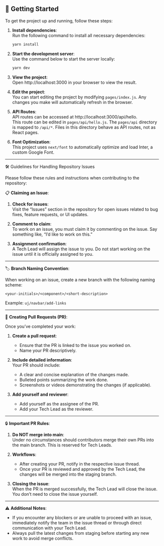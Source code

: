 
## 🚀 Getting Started

To get the project up and running, follow these steps:

1. **Install dependencies**:  
   Run the following command to install all necessary dependencies:
   ```bash
   yarn install
   ```

2. **Start the development server**:  
   Use the command below to start the server locally:
   ```bash
   yarn dev
   ```

3. **View the project**:  
   Open http://localhost:3000 in your browser to view the result.

4. **Edit the project**:  
   You can start editing the project by modifying `pages/index.js`. Any changes you make will automatically refresh in the browser.

5. **API Routes**:  
   API routes can be accessed at http://localhost:3000/api/hello.  
   This route can be edited in `pages/api/hello.js`. The `pages/api` directory is mapped to `/api/*`. Files in this directory behave as API routes, not as React pages.

6. **Font Optimization**:  
   This project uses `next/font` to automatically optimize and load Inter, a custom Google Font.

---

🛠️ Guidelines for Handling Repository Issues

Please follow these rules and instructions when contributing to the repository:

📋 **Claiming an Issue**:

1. **Check for issues**:  
   Visit the “Issues” section in the repository for open issues related to bug fixes, feature requests, or UI updates.

2. **Comment to claim**:  
   To work on an issue, you must claim it by commenting on the issue. Say something like, “I’d like to work on this.”

3. **Assignment confirmation**:  
   A Tech Lead will assign the issue to you. Do not start working on the issue until it is officially assigned to you.

---

🏷️ **Branch Naming Convention**:

When working on an issue, create a new branch with the following naming scheme:

`<your-initials>/<component>/<short-description>`

Example: `uj/navbar/add-links`

---

🔄 **Creating Pull Requests (PR)**:

Once you’ve completed your work:

1. **Create a pull request**:  
   - Ensure that the PR is linked to the issue you worked on.  
   - Name your PR descriptively.

2. **Include detailed information**:  
   Your PR should include:
   - A clear and concise explanation of the changes made.
   - Bulleted points summarizing the work done.
   - Screenshots or videos demonstrating the changes (if applicable).

3. **Add yourself and reviewer**:  
   - Add yourself as the assignee of the PR.
   - Add your Tech Lead as the reviewer.

---

🔒 **Important PR Rules**:

1. **Do NOT merge into main**:  
   Under no circumstances should contributors merge their own PRs into the main branch. This is reserved for Tech Leads.

2. **Workflows**:  
   - After creating your PR, notify in the respective issue thread.  
   - Once your PR is reviewed and approved by the Tech Lead, the changes will be merged into the staging branch.

3. **Closing the issue**:  
   When the PR is merged successfully, the Tech Lead will close the issue. You don’t need to close the issue yourself.

---

⚠️ **Additional Notes**:

- If you encounter any blockers or are unable to proceed with an issue, immediately notify the team in the issue thread or through direct communication with your Tech Lead.
- Always pull the latest changes from staging before starting any new work to avoid merge conflicts.
